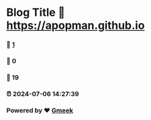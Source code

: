# Blog Title :link: https://apopman.github.io 
### :page_facing_up: [1](https://apopman.github.io/tag.html) 
### :speech_balloon: 0 
### :hibiscus: 19 
### :alarm_clock: 2024-07-06 14:27:39 
### Powered by :heart: [Gmeek](https://github.com/Meekdai/Gmeek)
